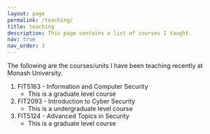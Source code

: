 ```yaml
---
layout: page
permalink: /teaching/
title: teaching
description: This page contains a list of courses I taught.
nav: true
nav_order: 3
---
```


The following are the courses/units I have been teaching recently at Monash University.

1. FIT5163 - Information and Computer Security
	- This is a graduate level course
2. FIT2093 - Introduction to Cyber Security
	- This is a undergraduate level course
3. FIT5124 - Advanced Topics in Security
	- This is a graduate level course
